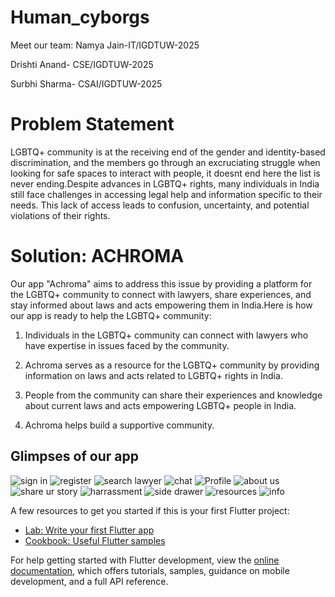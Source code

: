 # Human_cyborgs
Meet our team:
Namya Jain-IT/IGDTUW-2025

Drishti Anand- CSE/IGDTUW-2025

Surbhi Sharma- CSAI/IGDTUW-2025


# Problem Statement

LGBTQ+ community is at the receiving end of the gender and identity-based discrimination, and the members go through an excruciating struggle when looking for safe spaces to interact with people, it doesnt end here the list is never ending.Despite advances in LGBTQ+ rights, many individuals in India still face challenges in accessing legal help and information specific to their needs. This lack of access leads to confusion, uncertainty, and potential violations of their rights. 

# Solution: ACHROMA

Our app "Achroma" aims to address this issue by providing a platform for the LGBTQ+ community to connect with lawyers, share experiences, and stay informed about laws and acts empowering them in India.Here is how our app is ready to help the LGBTQ+ community:

1. Individuals in the LGBTQ+ community can connect with lawyers who have expertise in issues faced by the community.

2. Achroma serves as a resource for the LGBTQ+ community by providing information on laws and acts related to LGBTQ+ rights in India. 

3. People from the community can share their experiences and knowledge about current laws and acts empowering LGBTQ+ people in India. 

4. Achroma helps build a supportive community.

## Glimpses of our app

![sign in](https://user-images.githubusercontent.com/91187555/218303937-e4ecf63b-e5f7-48c3-a7a0-14a4dfb0f970.png)
![register](https://user-images.githubusercontent.com/91187555/218303940-d3045bb7-905f-4e71-8ffc-fb95455748a2.png)
![search lawyer](https://user-images.githubusercontent.com/91187555/218303945-7be88f81-2286-417a-8028-d063e60b6d69.png)
![chat](https://user-images.githubusercontent.com/91187555/218303949-58bbdd3b-2857-45ca-a933-58ed427a59f5.png)
![Profile](https://user-images.githubusercontent.com/91187555/218303953-53f2e137-f605-4c53-bc3b-fa9572e3007e.png)
![about us](https://user-images.githubusercontent.com/91187555/218303955-418bef6f-d811-4813-8363-cfa90d238370.png)
![share ur story](https://user-images.githubusercontent.com/91187555/218304157-2a262d4f-d6a0-4885-a5ff-75010b80aa20.png)
![harrassment](https://user-images.githubusercontent.com/91187555/218304166-988b9822-54d8-4f78-a889-b383cb3b6f59.png)
![side drawer](https://user-images.githubusercontent.com/91187555/218304172-005ba64d-bbcb-436b-8099-9b413eb8a357.png)
![resources](https://user-images.githubusercontent.com/91187555/218304446-8338664b-3504-48bf-977d-b88429a1651e.png)
![info](https://user-images.githubusercontent.com/91187555/218304472-feb087e3-6728-4167-9384-ecc6854ac81c.png)

A few resources to get you started if this is your first Flutter project:

- [Lab: Write your first Flutter app](https://docs.flutter.dev/get-started/codelab)
- [Cookbook: Useful Flutter samples](https://docs.flutter.dev/cookbook)

For help getting started with Flutter development, view the
[online documentation](https://docs.flutter.dev/), which offers tutorials,
samples, guidance on mobile development, and a full API reference.
